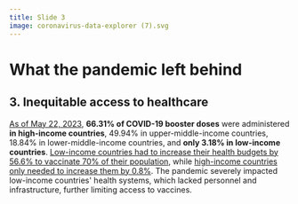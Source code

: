 ```yaml
---
title: Slide 3
image: coronavirus-data-explorer (7).svg
---
```


# What the pandemic left behind
## 3. Inequitable access to healthcare

[As of May 22, 2023](https://ourworldindata.org/coronavirus#explore-the-global-situation), **66.31% of COVID-19 booster doses** were administered **in high-income countries**, 49.94% in upper-middle-income countries, 18.84% in lower-middle-income countries, and **only 3.18% in low-income countries**. [Low-income countries had to increase their health budgets by 56.6% to vaccinate 70% of their population](https://www.bsg.ox.ac.uk/research/covid-19-government-response-tracker), while [high-income countries only needed to increase them by 0.8%](https://www.bsg.ox.ac.uk/research/covid-19-government-response-tracker). The pandemic severely impacted low-income countries' health systems, which lacked personnel and infrastructure, further limiting access to vaccines.
